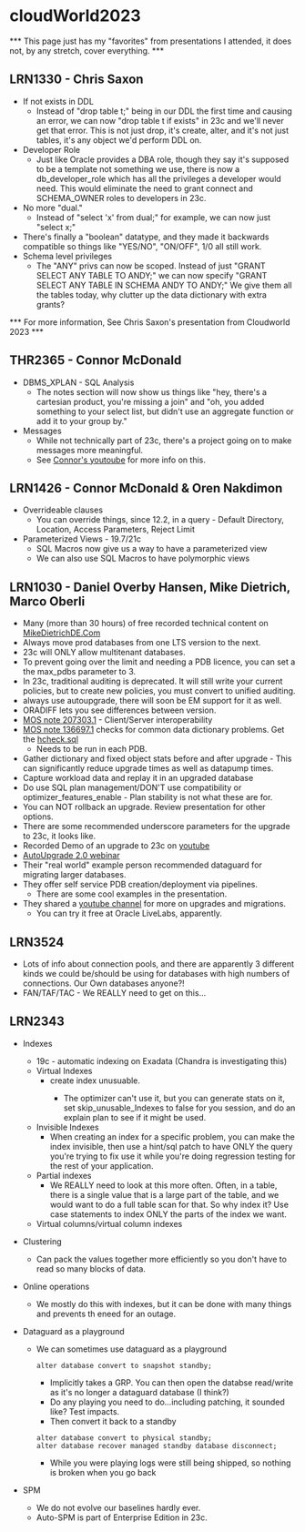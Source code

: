 # cloudWorld2023

*** This page just has my "favorites" from presentations I attended, it does not, by any stretch, cover everything. ***

## LRN1330 - Chris Saxon

- If not exists in DDL
  - Instead of "drop table t;" being in our DDL the first time and causing an error, we can now "drop table t if exists" in 23c and we'll never get that error.  This is not just drop, it's create, alter, and it's not just tables, it's any object we'd perform DDL on.
- Developer Role
  - Just like Oracle provides a DBA role, though they say it's supposed to be a template not something we use, there is now a db_developer_role which has all the privileges a developer would need.  This would eliminate the need to grant connect and SCHEMA_OWNER roles to developers in 23c.
- No more "dual."
  - Instead of "select 'x' from dual;" for example, we can now just "select x;"
- There's finally a "boolean" datatype, and they made it backwards compatible so things like "YES/NO", "ON/OFF", 1/0 all still work.
- Schema level privileges
  - The "ANY" privs can now be scoped.  Instead of just "GRANT SELECT ANY TABLE TO ANDY;" we can now specify "GRANT SELECT ANY TABLE IN SCHEMA ANDY TO ANDY;"  We give them all the tables today, why clutter up the data dictionary with extra grants?

*** For more information, See Chris Saxon's presentation from Cloudworld 2023 ***

## THR2365 - Connor McDonald
- DBMS_XPLAN - SQL Analysis
  - The notes section will now show us things like "hey, there's a cartesian product, you're missing a join" and "oh, you added something to your select list, but didn't use an aggregate function or add it to your group by."
- Messages
  - While not technically part of 23c, there's a project going on to make messages more meaningful. 
  - See [Connor's youtoube](https://www.youtube.com/watch?v=plcs_BgSFxY) for more info on this.

## LRN1426 - Connor McDonald & Oren Nakdimon
- Overrideable clauses 
  - You can override things, since 12.2, in a query - Default Directory, Location, Access Parameters, Reject Limit
- Parameterized Views - 19.7/21c 
  - SQL Macros now give us a way to have a parameterized view
  - We can also use SQL Macros to have polymorphic views

## LRN1030 - Daniel Overby Hansen, Mike Dietrich, Marco Oberli
- Many (more than 30 hours) of free recorded technical content on [MikeDietrichDE.Com](https://mikedietrichde.com/videos)
- Always move prod databases from one LTS version to the next.
- 23c will ONLY allow multitenant databases.  
- To prevent going over the limit and needing a PDB licence, you can set a the max_pdbs parameter to 3.
- In 23c, traditional auditing is deprecated.  It will still write your current policies, but to create new policies, you must convert to unified auditing.
- always use autoupgrade, there will soon be EM support for it as well.
- ORADIFF lets you see differences between version.
- [MOS  note 207303.1](https://support.oracle.com/epmos/faces/DocumentDisplay?id=207303.1) - Client/Server interoperability
- [MOS note 136697.1](https://support.oracle.com/epmos/faces/DocumentDisplay?id=136697.1) checks for common data dictionary problems. Get the [hcheck.sql](https://support.oracle.com/epmos/main/downloadattachmentprocessor?parent=DOCUMENT&sourceId=136697.1&attachid=136697.1:HCHECK4&clickstream=yes)
  - Needs to be run in each PDB.
- Gather dictionary and fixed object stats before and after upgrade - This can significantly reduce upgrade times as well as datapump times.
- Capture workload data and replay it in an upgraded database
- Do use SQL plan management/DON'T use compatibility or optimizer_features_enable - Plan stability is not what these are for.
- You can NOT rollback an upgrade.  Review presentation for other options.
- There are some recommended underscore parameters for the upgrade to 23c, it looks like.
- Recorded Demo of an upgrade to 23c on [youtube](https://youtu.be/Zo4G2vnKUuM)
- [AutoUpgrade 2.0 webinar](https://www.youtube.com/watch?v=69Hx1WoJ_HE&t=5330s)
- Their "real world" example person recommended dataguard for migrating larger databases.
- They offer self service PDB creation/deployment via pipelines.
  - There are some cool examples in the presentation.
- They shared a [youtube channel](https://www.youtube.com/@upgradenow) for more on upgrades and migrations.
  - You can try it free at Oracle LiveLabs, apparently.

## LRN3524
- Lots of info about connection pools, and there are apparently 3 different kinds we could be/should be using for databases with high numbers of connections.  Our Own databases anyone?!
- FAN/TAF/TAC - We REALLY need to get on this...

## LRN2343
- Indexes
  - 19c - automatic indexing on Exadata (Chandra is investigating this)
  - Virtual Indexes
    - create index <index name> unusuable.
      - The optimizer can't use it, but you can generate stats on it, set skip_unusable_Indexes to false for you session, and do an explain plan to see if it might be used.  
  - Invisible Indexes
    - When creating an index for a specific problem, you can make the index invisible, then use a hint/sql patch to have ONLY the query you're trying to fix use it while you're doing regression testing for the rest of your application.  
  - Partial indexes
    - We REALLY need to look at this more often.  Often, in a table, there is a single value that is a large part of the table, and we would want to do a full table scan for that.  So why index it?  Use case statements to index ONLY the parts of the index we want.
  - Virtual columns/virtual column indexes

- Clustering
  - Can pack the values together more efficiently so you don't have to read so many blocks of data.

- Online operations
  - We mostly do this with indexes, but it can be done with many things and prevents th eneed for an outage.

- Dataguard as a playground
  - We can sometimes use dataguard as a playground 
    ```
    alter database convert to snapshot standby;
    ```
    - Implicitly takes a GRP.  You can then open the databse read/write as it's no longer a dataguard database (I think?)
    - Do any playing you need to do...including patching, it sounded like?  Test impacts.  
    - Then convert it back to a standby
    ```
    alter database convert to physical standby;
    alter database recover managed standby database disconnect;
    ```
    - While you were playing logs were still being shipped, so nothing is broken when you go back

- SPM
  - We do not evolve our baselines hardly ever.
  - Auto-SPM is part of Enterprise Edition in 23c.

